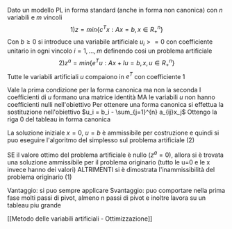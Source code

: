 Dato un modello PL in forma standard (anche in forma non canonica) con $n$ variabili e $m$ vincoli
$$1)z = min\{c^Tx:Ax = b, x \in R^n_+\}$$
Con $b\geq 0$ si introduce una variabile artificiale $u_i >= 0$ con coefficiente unitario in ogni vincolo $i=1, ..., m$ definendo cosi un problema artificiale
$$2) z^a = min\{e^Tu:Ax+Iu=b, x,u \in R^n_+\}$$
Tutte le variabili artificiali $u$ compaiono in $e^T$ con coefficiente $1$

Vale la prima condizione per la forma canonica ma non la seconda
I coefficienti di $u$ formano una matrice identità MA le variabili $u$ non hanno coefficienti nulli nell'obiettivo
Per ottenere una forma canonica si effettua la sostituzione nell'obiettivo
$u_i = b_i - \sum_{j=1}^{n} a_{ij}x_j$
Ottengo la riga 0 del tableau in forma canonica

La soluzione iniziale $x=0$, $u=b$ è ammissibile per costruzione e quindi si puo eseguire l'algoritmo del simplesso sul problema artificiale (2)

SE il valore ottimo del problema artificiale è nullo ($z^a=0$), allora si è trovata una soluzione ammissibile per il problema originario (tutto le u=0 e le x invece hanno dei valori)
ALTRIMENTI si è dimostrata l'inammissibilità del problema originario (1)

Vantaggio: si puo sempre applicare
Svantaggio: puo comportare nella prima fase molti passi di pivot, almeno n passi di pivot e inoltre lavora su un tableau piu grande

[[Metodo delle variabili artificiali - Ottimizzazione]]